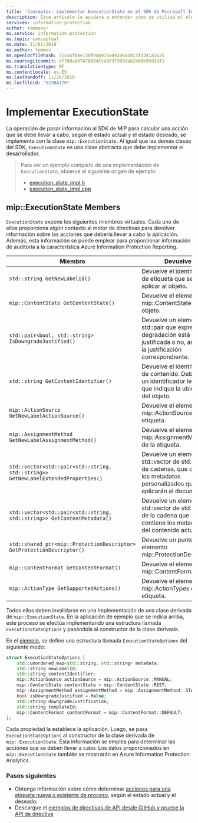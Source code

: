 ```yaml
---
title: 'Conceptos: implementar ExecutionState en el SDK de Microsoft Information Protection'
description: Este artículo le ayudará a entender cómo se utiliza el elemento ExecutionState en el SDK de Microsoft Information Protection para calcular acciones y proporcionar detalles para el registro de auditoría.
services: information-protection
author: tommoser
ms.service: information-protection
ms.topic: conceptual
ms.date: 11/01/2018
ms.author: tommos
ms.openlocfilehash: 71cc6f08e130fe4a97604924643d13fd341a5625
ms.sourcegitcommit: ef70dab87478084fca853f389dab2408b95d1df1
ms.translationtype: MT
ms.contentlocale: es-ES
ms.lasthandoff: 11/26/2018
ms.locfileid: "52304170"
---
```

# <a name="implement-executionstate"></a>Implementar ExecutionState

La operación de pasar información al SDK de MIP para calcular una acción que se debe llevar a cabo, según el estado actual y el estado deseado, se implementa con la clase `mip::ExecutionState`. Al igual que las demás clases del SDK, `ExecutionState` es una clase abstracta que debe implementar el desarrollador.

> Para ver un ejemplo completo de una implementación de `ExecutionState`, observe el siguiente origen de ejemplo:
>
> * [execution_state_impl.h](https://github.com/Azure-Samples/mipsdk-policyapi-cpp-sample-basic/blob/master/mipsdk-policyapi-cpp-sample-basic/execution_state_impl.h)
> * [execution_state_impl.cpp](https://github.com/Azure-Samples/mipsdk-policyapi-cpp-sample-basic/blob/master/mipsdk-policyapi-cpp-sample-basic/execution_state_impl.cpp)

## <a name="mipexecutionstate-members"></a>mip::ExecutionState Members

`ExecutionState` expone los siguientes miembros virtuales. Cada uno de ellos proporciona algún contexto al motor de directivas para devolver información sobre las acciones que debería llevar a cabo la aplicación. Además, esta información se puede emplear para proporcionar información de auditoría a la característica Azure Information Protection Reporting.


| Miembro                                                                           | Devuelve                                                                                                              |
|----------------------------------------------------------------------------------|----------------------------------------------------------------------------------------------------------------------|
| `std::string GetNewLabelId()`                                                      | Devuelve el identificador de etiqueta que se va a aplicar al objeto.                                                                    |
| `mip::ContentState GetContentState()`                                              | Devuelve el elemento mip::ContentState del objeto.                                                                         |
| `std::pair<bool, std::string> IsDowngradeJustified()`                              | Devuelve un elemento a std::pair que expresa si la degradación está justificada o no, así como la justificación correspondiente.                                 |
| `std::string GetContentIdentifier()`                                               | Devuelve el identificador de contenido. Debe ser un identificador legible que indique la ubicación del objeto.   |
| `mip::ActionSource GetNewLabelActionSource()`                                      | Devuelve el elemento mip::ActionSource de la etiqueta.                                                                          |
| `mip::AssignmentMethod GetNewLabelAssignmentMethod()`                              | Devuelve el elemento mip::AssignmentMethod de la etiqueta.                                                                        |
| `std::vector<std::pair<std::string, std::string>> GetNewLabelExtendedProperties()` | Devuelve un elemento std::vector de std::pairs de cadenas, que contiene los metadatos personalizados que se aplicarán al documento. |
| `std::vector<std::pair<std::string, std::string>> GetContentMetadata()`            | Devuelve un elemento std::vector de std::pairs de la cadena que contiene los metadatos del contenido actual.                               |
| `std::shared_ptr<mip::ProtectionDescriptor> GetProtectionDescriptor()`           | Devuelve un puntero a un elemento mip::ProtectionDescriptor.                                                                     |
| `mip::ContentFormat GetContentFormat()`                                            | Devuelve el elemento mip::ContentFormat.                                                                                           |
| `mip::ActionType GetSupportedActions()`                                           | Devuelve el elemento mip::ActionTypes de la etiqueta.                                                                              |

Todos ellos deben invalidarse en una implementación de una clase derivada de `mip::ExecutionState`. En la aplicación de ejemplo que se indica arriba, este proceso se efectúa implementando una estructura llamada `ExecutionStateOptions` y pasándola al constructor de la clase derivada.

En el [ejemplo](https://github.com/Azure-Samples/mipsdk-policyapi-cpp-sample-basic/blob/master/mipsdk-policyapi-cpp-sample-basic/execution_state_impl.h), se define una estructura llamada `ExecutionStateOptions` del siguiente modo:

```cpp
struct ExecutionStateOptions {
    std::unordered_map<std::string, std::string> metadata;
    std::string newLabelId;
    std::string contentIdentifier;
    mip::ActionSource actionSource = mip::ActionSource::MANUAL;
    mip::ContentState contentState = mip::ContentState::REST;
    mip::AssignmentMethod assignmentMethod = mip::AssignmentMethod::STANDARD;
    bool isDowngradeJustified = false;
    std::string downgradeJustification;
    std::string templateId;
    mip::ContentFormat contentFormat = mip::ContentFormat::DEFAULT;
};
```

Cada propiedad la establece la aplicación. Luego, se pasa `ExecutionStateOptions` al constructor de la clase derivada de `mip::ExecutionState`. Esta información se emplea para determinar las acciones que se deben llevar a cabo. Los datos proporcionados en `mip::ExecutionState` también se mostrarán en Azure Information Protection Analytics.

### <a name="next-steps"></a>Pasos siguientes

- Obtenga información sobre cómo determinar [acciones para una etiqueta nueva o existente de proceso](concept-handler-policy-computeactions-cpp.md), según el estado actual y el deseado.
- Descargue el [ejemplos de directivas de API desde GitHub y pruebe la API de directiva](https://azure.microsoft.com/resources/samples/?sort=0&term=mipsdk+policyapi)
